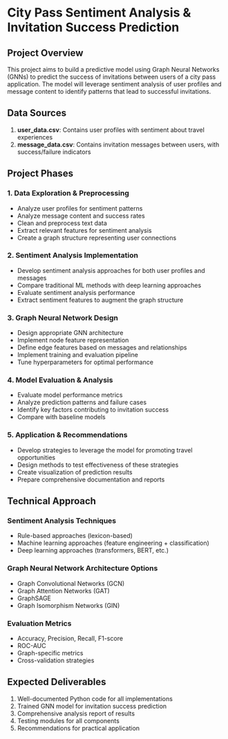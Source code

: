 # City Pass Sentiment Analysis & Invitation Success Prediction

## Project Overview
This project aims to build a predictive model using Graph Neural Networks (GNNs) to predict the success of invitations between users of a city pass application. The model will leverage sentiment analysis of user profiles and message content to identify patterns that lead to successful invitations.

## Data Sources
1. **user_data.csv**: Contains user profiles with sentiment about travel experiences
2. **message_data.csv**: Contains invitation messages between users, with success/failure indicators

## Project Phases

### 1. Data Exploration & Preprocessing
- Analyze user profiles for sentiment patterns
- Analyze message content and success rates
- Clean and preprocess text data
- Extract relevant features for sentiment analysis
- Create a graph structure representing user connections

### 2. Sentiment Analysis Implementation
- Develop sentiment analysis approaches for both user profiles and messages
- Compare traditional ML methods with deep learning approaches
- Evaluate sentiment analysis performance
- Extract sentiment features to augment the graph structure

### 3. Graph Neural Network Design
- Design appropriate GNN architecture
- Implement node feature representation
- Define edge features based on messages and relationships
- Implement training and evaluation pipeline
- Tune hyperparameters for optimal performance

### 4. Model Evaluation & Analysis
- Evaluate model performance metrics
- Analyze prediction patterns and failure cases
- Identify key factors contributing to invitation success
- Compare with baseline models

### 5. Application & Recommendations
- Develop strategies to leverage the model for promoting travel opportunities
- Design methods to test effectiveness of these strategies
- Create visualization of prediction results
- Prepare comprehensive documentation and reports

## Technical Approach

### Sentiment Analysis Techniques
- Rule-based approaches (lexicon-based)
- Machine learning approaches (feature engineering + classification)
- Deep learning approaches (transformers, BERT, etc.)

### Graph Neural Network Architecture Options
- Graph Convolutional Networks (GCN)
- Graph Attention Networks (GAT)
- GraphSAGE
- Graph Isomorphism Networks (GIN)

### Evaluation Metrics
- Accuracy, Precision, Recall, F1-score
- ROC-AUC
- Graph-specific metrics
- Cross-validation strategies

## Expected Deliverables
1. Well-documented Python code for all implementations
2. Trained GNN model for invitation success prediction
3. Comprehensive analysis report of results
4. Testing modules for all components
5. Recommendations for practical application

